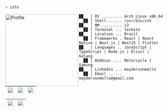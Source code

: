 ```zsh
> info
```

<img align="left" src="https://github.com/Sup3r-Us3r/Sup3r-Us3r/assets/22561893/5936bad1-12f2-46f4-86e7-96ead86808ee" alt="Profile" height="228" width="230" />

```
▉▉   │ OS ......... Arch Linux x86_64
  ▉▉ │ Shell ...... /usr/bin/zsh
▉▉   │ WM ......... i3
  ▉▉ │ Terminal ... termite
▉▉   │ Location ... Brazil
  ▉▉ │ Frameworks . React | React Native | Next.js | NestJS | Flutter
▉▉   │ Languages .. JavaScript | TypeScript | Node.js | Elixir | Golang
  ▉▉ │ Hobbies .... Motorcycle | Gaming
▉▉   │ Linkedin ... maydersonmello
  ▉▉ │ Email ...... maydersonmello@gmail.com
```

| ![](http://github-profile-summary-cards.vercel.app/api/cards/stats?username=Sup3r-Us3r&theme=github_dark) | ![](http://github-profile-summary-cards.vercel.app/api/cards/repos-per-language?username=Sup3r-Us3r&theme=github_dark) | ![](http://github-profile-summary-cards.vercel.app/api/cards/most-commit-language?username=Sup3r-Us3r&theme=github_dark) |
| :-: | :-: | :-: |

| ![](http://github-profile-summary-cards.vercel.app/api/cards/profile-details?username=Sup3r-Us3r&theme=github_dark) | ![](https://github-readme-streak-stats.herokuapp.com?user=Sup3r-Us3r&theme=github-dark&hide_border=true) |
| :-: | :-: |
